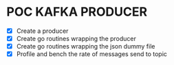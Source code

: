 # POC KAFKA PRODUCER

- [x] Create a producer
- [x] Create go routines wrapping the producer
- [x] Create go routines wrapping the json dummy file
- [x] Profile and bench the rate of messages send to topic
